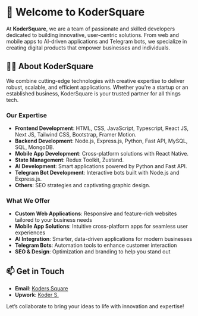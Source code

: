 # 🌟 Welcome to KoderSquare  

At **KoderSquare**, we are a team of passionate and skilled developers dedicated to building innovative, user-centric solutions. From web and mobile apps to AI-driven applications and Telegram bots, we specialize in creating digital products that empower businesses and individuals.  

## 👨‍💻 About KoderSquare  

We combine cutting-edge technologies with creative expertise to deliver robust, scalable, and efficient applications. Whether you're a startup or an established business, KoderSquare is your trusted partner for all things tech.  

### **Our Expertise**  
- **Frontend Development**: HTML, CSS, JavaScript, Typescript, React JS, Next JS, Tailwind CSS, Bootstrap, Framer Motion.
- **Backend Development**: Node.js, Express.js, Python, Fast API, MySQL, SQL, MongoDB.  
- **Mobile App Development**: Cross-platform solutions with React Native.  
- **State Management**: Redux Toolkit, Zustand.  
- **AI Development**: Smart applications powered by Python and Fast API.  
- **Telegram Bot Development**: Interactive bots built with Node.js and Express.js.  
- **Others**: SEO strategies and captivating graphic design.  

### **What We Offer**  
- **Custom Web Applications**: Responsive and feature-rich websites tailored to your business needs  
- **Mobile App Solutions**: Intuitive cross-platform apps for seamless user experiences  
- **AI Integration**: Smarter, data-driven applications for modern businesses  
- **Telegram Bots**: Automation tools to enhance customer interaction  
- **SEO & Design**: Optimization and branding to help you stand out  

## 📫 Get in Touch  
  
- **Email**: [Koders Square](mailto:koders.square@gmail.com)  
- **Upwork**: [Koder S.](https://www.upwork.com/freelancers/~0192e43fbc3b51a25d)  

Let’s collaborate to bring your ideas to life with innovation and expertise!  
